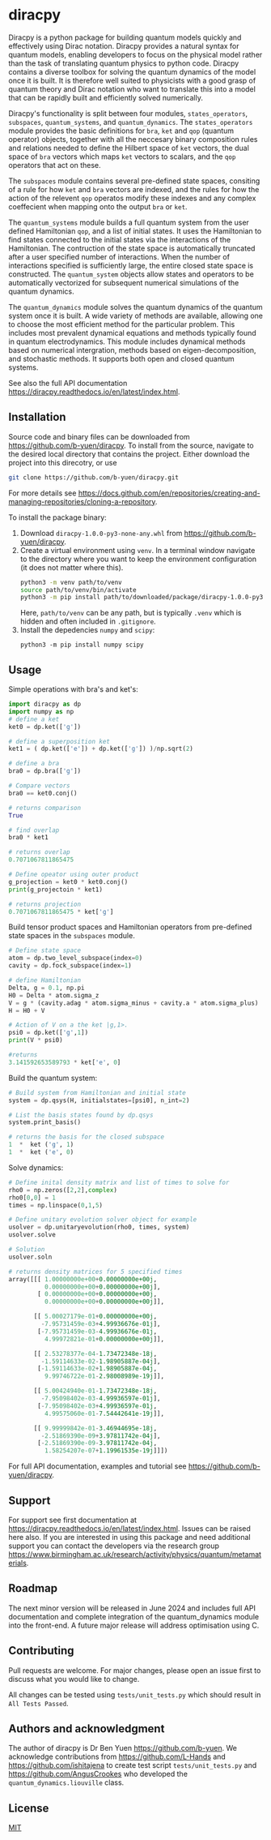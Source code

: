 # diracpy

Diracpy is a python package for building quantum models quickly and effectively using Dirac notation. Diracpy provides a natural syntax for quantum models, enabling developers to focus on the physical model rather than the task of translating quantum physics to python code. Diracpy contains a diverse toolbox for solving the quantum dynamics of the model once it is built. It is therefore well suited to physicists with a good grasp of quantum theory and Dirac notation who want to translate this into a model that can be rapidly built and efficiently solved numerically.

Diracpy's functionality is split between four modules, `states_operators`, `subspaces`, `quantum_systems`, and `quantum_dynamics`. The `states_operators` module provides the basic definitions for `bra`, `ket` and `qop` (quantum operator) objects, together with all the neccesary binary composition rules and relations needed to define the Hilbert space of `ket` vectors, the dual space of `bra` vectors which maps `ket` vectors to scalars, and the `qop` operators that act on these. 

The `subspaces` module contains several pre-defined state spaces, consiting of a rule for how `ket` and `bra` vectors are indexed, and the rules for how the action of the relevent `qop` operatos modify these indexes and any complex coeffecient when mapping onto the output `bra` or `ket`.

The `quantum_systems` module builds a full quantum system from the user defined Hamiltonian `qop`, and a list of initial states. It uses the Hamiltonian to find states connected to the initial states via the interactions of the Hamiltonian. The contruction of the state space is automatically truncated after a user specified number of interactions. When the number of interactions specified is sufficiently large, the entire closed state space is constructed. The `quantum_system` objects allow states and operators to be automatically vectorized for subsequent numerical simulations of the quantum dynamics.

The `quantum_dynamics` module solves the quantum dynamics of the quantum system once it is built. A wide variety of methods are available, allowing one to choose the most efficient method for the particular problem. This includes most prevalent dynamical equations and methods typically found in quantum electrodynamics. This module includes dynamical methods based on numerical intergration, methods based on eigen-decomposition, and stochastic methods. It supports both open and closed quantum systems.

See also the full API documentation <https://diracpy.readthedocs.io/en/latest/index.html>.

## Installation

Source code and binary files can be downloaded from <https://github.com/b-yuen/diracpy>. To install from the source, navigate to the desired local directory that contains the project. Either download the project into this direcotry, or use

```bash
git clone https://github.com/b-yuen/diracpy.git
```

For more details see <https://docs.github.com/en/repositories/creating-and-managing-repositories/cloning-a-repository>.

To install the package binary:
1. Download `diracpy-1.0.0-py3-none-any.whl` from <https://github.com/b-yuen/diracpy>.
2. Create a virtual environment using `venv`. In a terminal window navigate to the directory where you want to keep the environment configuration (it does not matter where this). 
    ```bash
    python3 -m venv path/to/venv
    source path/to/venv/bin/activate
    python3 -m pip install path/to/downloaded/package/diracpy-1.0.0-py3-none-any.whl
    ```
    Here, `path/to/venv` can be any path, but is typically `.venv` which is hidden and often included in `.gitignore`.
3. Install the depedencies `numpy` and `scipy`:
    ```
    python3 -m pip install numpy scipy
    ```
    
## Usage

Simple operations with bra's and ket's:

```python
import diracpy as dp
import numpy as np
# define a ket
ket0 = dp.ket(['g'])

# define a superposition ket
ket1 = ( dp.ket(['e']) + dp.ket(['g']) )/np.sqrt(2)

# define a bra
bra0 = dp.bra(['g'])

# Compare vectors
bra0 == ket0.conj()

# returns comparison
True

# find overlap
bra0 * ket1

# returns overlap
0.7071067811865475

# Define opeator using outer product
g_projection = ket0 * ket0.conj()
print(g_projectoin * ket1)

# returns projection
0.7071067811865475 * ket['g']

```

Build tensor product spaces and Hamiltonian operators from pre-defined state spaces in the `subspaces` module.

```python
# Define state space
atom = dp.two_level_subspace(index=0)
cavity = dp.fock_subspace(index=1)

# define Hamiltonian
Delta, g = 0.1, np.pi
H0 = Delta * atom.sigma_z
V = g * (cavity.adag * atom.sigma_minus + cavity.a * atom.sigma_plus)
H = H0 + V

# Action of V on a the ket |g,1>.
psi0 = dp.ket(['g',1])
print(V * psi0)

#returns
3.141592653589793 * ket['e', 0]
```

Build the quantum system:

```python
# Build system from Hamiltonian and initial state
system = dp.qsys(H, initialstates=[psi0], n_int=2)

# List the basis states found by dp.qsys
system.print_basis()

# returns the basis for the closed subspace
1  *  ket ('g', 1)
1  *  ket ('e', 0)
```

Solve dynamics:

```Python
# Define inital density matrix and list of times to solve for
rho0 = np.zeros([2,2],complex)
rho0[0,0] = 1
times = np.linspace(0,1,5)

# Define unitary evolution solver object for example
usolver = dp.unitaryevolution(rho0, times, system)
usolver.solve

# Solution
usolver.soln

# returns density matrices for 5 specified times
array([[[ 1.00000000e+00+0.00000000e+00j,
          0.00000000e+00+0.00000000e+00j],
        [ 0.00000000e+00+0.00000000e+00j,
          0.00000000e+00+0.00000000e+00j]],

       [[ 5.00027179e-01+0.00000000e+00j,
         -7.95731459e-03+4.99936676e-01j],
        [-7.95731459e-03-4.99936676e-01j,
          4.99972821e-01+0.00000000e+00j]],

       [[ 2.53278377e-04-1.73472348e-18j,
         -1.59114633e-02-1.98905887e-04j],
        [-1.59114633e-02+1.98905887e-04j,
          9.99746722e-01-2.98008989e-19j]],

       [[ 5.00424940e-01-1.73472348e-18j,
         -7.95098402e-03-4.99936597e-01j],
        [-7.95098402e-03+4.99936597e-01j,
          4.99575060e-01-7.54442641e-19j]],

       [[ 9.99999842e-01-3.46944695e-18j,
         -2.51869390e-09+3.97811742e-04j],
        [-2.51869390e-09-3.97811742e-04j,
          1.58254207e-07+1.19961535e-19j]]])

```

For full API documentation, examples and tutorial see <https://github.com/b-yuen/diracpy>.

## Support

For support see first documentation at <https://diracpy.readthedocs.io/en/latest/index.html>. Issues can be raised here also. If you are interested in using this package and need additional support you can contact the developers via the research group <https://www.birmingham.ac.uk/research/activity/physics/quantum/metamaterials>.

## Roadmap

The next minor version will be released in June 2024 and includes full API documentation and complete integration of the quantum_dynamics module into the front-end. A future major release will address optimisation using C.

## Contributing

Pull requests are welcome. For major changes, please open an issue first
to discuss what you would like to change.

All changes can be tested using `tests/unit_tests.py` which should result in `All Tests Passed`.


## Authors and acknowledgment

The author of diracpy is Dr Ben Yuen <https://github.com/b-yuen>. We acknowledge contributions from <https://github.com/L-Hands> and <https://github.com/ishitajena> to create test script `tests/unit_tests.py` and <https://github.com/AngusCrookes> who developed the `quantum_dynamics.liouville` class.

## License

[MIT](https://choosealicense.com/licenses/mit/)
